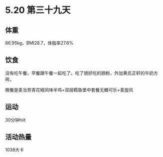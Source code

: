 # 5.20 第三十九天

## 体重

86.95kg，BMI28.7，体脂率27.6%

## 饮食

没有吃午餐，早餐跟午餐一起吃了。吃了很好吃的肠粉，外加黄氏正轩的牛奶方砖。

晚餐是麦当劳青花椒风味半鸡+双层鳕鱼堡中套餐无糖可乐+麦旋风

## 运动

30分钟hiit

## 活动热量

1038大卡